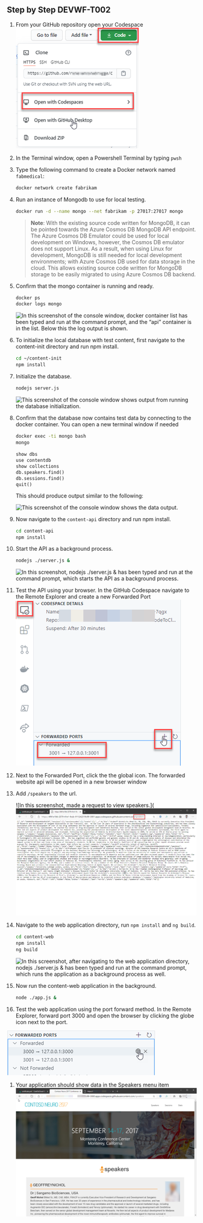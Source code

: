 ## Step by Step DEVWF-T002
1. From your GitHub repository open your Codespace
![](OpenCodeSpace.png)

1. In the Terminal window, open a Powershell Terminal by typing `pwsh`

1. Type the following command to create a Docker network named `fabmedical`:

   ```bash
   docker network create fabrikam
   ```

1. Run an instance of Mongodb to use for local testing.

   ```bash
   docker run -d --name mongo --net fabrikam -p 27017:27017 mongo
   ```

   > **Note**:  With the existing source code written for MongoDB, it can be pointed towards the Azure Cosmos DB MongoDB API endpoint. The Azure Cosmos DB Emulator could be used for local development on Windows, however, the Cosmos DB emulator does not support Linux. As a result, when using Linux for development, MongoDB is still needed for local development environments; with Azure Cosmos DB used for data storage in the cloud. This allows existing source code written for MongoDB storage to be easily migrated to using Azure Cosmos DB backend.

1. Confirm that the mongo container is running and ready.

   ```bash
   docker ps
   docker logs mongo
   ```

   ![In this screenshot of the console window, docker container list has been typed and run at the command prompt, and the “api” container is in the list. Below this the log output is shown.](/assets/Ex1-Task1.4.png)

1. To initialize the local database with test content, first navigate to the content-init directory and run npm install.

   ```bash
   cd ~/content-init
   npm install
   ```
1. Initialize the database.

   ```bash
   nodejs server.js
   ```
   ![This screenshot of the console window shows output from running the database initialization.](/assets/Ex1-Task1.7.png)

1. Confirm that the database now contains test data by connecting to the docker container. You can open a new terminal window if needed

   ```bash
   docker exec -ti mongo bash
   mongo
   ```

   ```text
   show dbs
   use contentdb
   show collections
   db.speakers.find()
   db.sessions.find()
   quit()
   ```

   This should produce output similar to the following:

   ![This screenshot of the console window shows the data output.](/assets/Ex1-Task1.8.png)

1. Now navigate to the `content-api` directory and run npm install.

   ```bash
   cd content-api
   npm install
   ```

1. Start the API as a background process.

    ```bash
    nodejs ./server.js &
    ```
    ![In this screenshot, nodejs ./server.js & has been typed and run at the command prompt, which starts the API as a background process.](/assets/image47.png)

1. Test the API using your browser. In the GitHub Codespace navigate to the Remote Explorer and create a new Forwarded Port
![](PortForward.png)

1. Next to the Forwarded Port, click the the global icon. The forwarded website api will be opened in a new browser window

1. Add `/speakers` to the url. 

    ![In this screenshot, made a request to view speakers.](![](SpeakersAPI.png)

1. Navigate to the web application directory, run `npm install` and `ng build`.

    ```bash
    cd content-web
    npm install
    ng build
    ```

    ![In this screenshot, after navigating to the web application directory, nodejs ./server.js & has been typed and run at the command prompt, which runs the application as a background process as well.](/assets/image48.png)

1. Now run the content-web application in the background.

    ```bash
    node ./app.js &
    ```

1. Test the web application using the port forward method. In the Remote Explorer, forward port 3000 and open the browser by clicking the globe icon next to the port. 

![](OpenBrowser.png)

1. Your application should show data in the Speakers menu item
![](neuroconf-screen.png)
